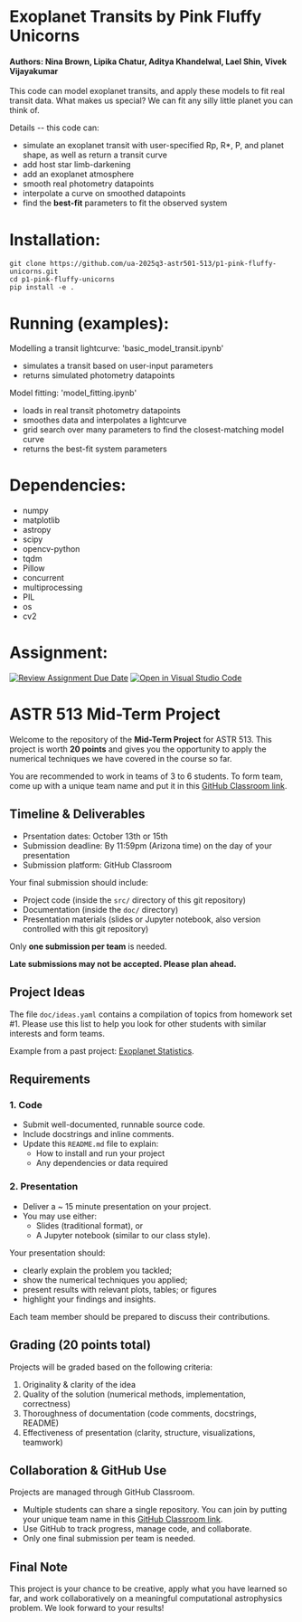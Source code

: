 # Exoplanet Transits by Pink Fluffy Unicorns
#### Authors: Nina Brown, Lipika Chatur, Aditya Khandelwal, Lael Shin, Vivek Vijayakumar

This code can model exoplanet transits, and apply these models to fit real transit data. What makes us special? We can fit any silly little planet you can think of.

Details -- this code can:
- simulate an exoplanet transit with user-specified Rp, R*, P, and planet shape, as well as return a transit curve
- add host star limb-darkening
- add an exoplanet atmosphere
- smooth real photometry datapoints
- interpolate a curve on smoothed datapoints
- find the **best-fit** parameters to fit the observed system

# Installation:

```
git clone https://github.com/ua-2025q3-astr501-513/p1-pink-fluffy-unicorns.git
cd p1-pink-fluffy-unicorns
pip install -e .
```

# Running (examples): 

Modelling a transit lightcurve: 'basic_model_transit.ipynb'
- simulates a transit based on user-input parameters
- returns simulated photometry datapoints

Model fitting: 'model_fitting.ipynb'
- loads in real transit photometry datapoints
- smoothes data and interpolates a lightcurve
- grid search over many parameters to find the closest-matching model curve
- returns the best-fit system parameters

# Dependencies:

- numpy
- matplotlib
- astropy
- scipy
- opencv-python
- tqdm
- Pillow
- concurrent
- multiprocessing
- PIL
- os
- cv2

# Assignment:

[![Review Assignment Due Date](https://classroom.github.com/assets/deadline-readme-button-22041afd0340ce965d47ae6ef1cefeee28c7c493a6346c4f15d667ab976d596c.svg)](https://classroom.github.com/a/nqfiwWTG)
[![Open in Visual Studio Code](https://classroom.github.com/assets/open-in-vscode-2e0aaae1b6195c2367325f4f02e2d04e9abb55f0b24a779b69b11b9e10269abc.svg)](https://classroom.github.com/online_ide?assignment_repo_id=20651225&assignment_repo_type=AssignmentRepo)
# ASTR 513 Mid-Term Project

Welcome to the repository of the **Mid-Term Project** for ASTR 513.
This project is worth **20 points** and gives you the opportunity to
apply the numerical techniques we have covered in the course so far.

You are recommended to work in teams of 3 to 6 students.
To form team, come up with a unique team name and put it in this
[GitHub Classroom link](https://classroom.github.com/a/nqfiwWTG).

## Timeline & Deliverables

* Prsentation dates:
  October 13th or 15th
* Submission deadline:
  By 11:59pm (Arizona time) on the day of your presentation
* Submission platform: GitHub Classroom

Your final submission should include:

* Project code (inside the `src/` directory of this git repository)
* Documentation (inside the `doc/` directory)
* Presentation materials (slides or Jupyter notebook, also version
  controlled with this git repository)

Only **one submission per team** is needed.

**Late submissions may not be accepted. Please plan ahead.**

## Project Ideas

The file `doc/ideas.yaml` contains a compilation of topics from
homework set \#1.
Please use this list to help you look for other students with similar
interests and form teams.

Example from a past project:
[Exoplanet Statistics](https://github.com/ua-2024q3-astr513/ASTRSTATS513_final).

## Requirements

### 1. Code

* Submit well-documented, runnable source code.
* Include docstrings and inline comments.
* Update this `README.md` file to explain:
  * How to install and run your project
  * Any dependencies or data required

### 2. Presentation

* Deliver a ~ 15 minute presentation on your project.
* You may use either:
  * Slides (traditional format), or
  * A Jupyter notebook (similar to our class style).

Your presentation should:
* clearly explain the problem you tackled;
* show the numerical techniques you applied;
* present results with relevant plots, tables; or figures
* highlight your findings and insights.

Each team member should be prepared to discuss their contributions.

## Grading (20 points total)

Projects will be graded based on the following criteria:
1. Originality & clarity of the idea
2. Quality of the solution (numerical methods, implementation,
   correctness)
3. Thoroughness of documentation (code comments, docstrings, README)
4. Effectiveness of presentation (clarity, structure, visualizations,
   teamwork)

## Collaboration & GitHub Use

Projects are managed through GitHub Classroom.
* Multiple students can share a single repository.
  You can join by putting your unique team name in this
  [GitHub Classroom link](https://classroom.github.com/a/nqfiwWTG).
* Use GitHub to track progress, manage code, and collaborate.
* Only one final submission per team is needed.

## Final Note

This project is your chance to be creative, apply what you have
learned so far, and work collaboratively on a meaningful computational
astrophysics problem.
We look forward to your results!
